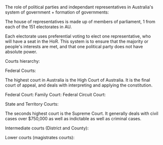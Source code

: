 The role of political parties and independant representatives in Australia's system of government +
formation of governments:

The house of representatives is made up of members of parliament, 1 from each of the 151 electorates in AU.

Each electorate uses preferential voting to elect one representative, who will have a seat in the HoR. This system
is to ensure that the majority or people's interests are met, and that one political party does not have absolute power.



Courts hierarchy:

Federal Courts:

The highest court in Australia is the High Court of Australia. It is the final court of appeal, and deals with interpreting
and applying the constitution. 

Federal Court:
Family Court:
Federal Circuit Court:

State and Territory Courts:

The seconds highest court is the Supreme Court. It generally deals with civil cases over $750,000 as well as indictable
as well as criminal cases.

Intermediate courts (District and County):

Lower courts (magistrates courts):